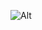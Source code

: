 ![Alt](https://repobeats.axiom.co/api/embed/9109473d4d4bf4f8a80976bf4f1d612b199461ef.svg "Repobeats analytics image")

